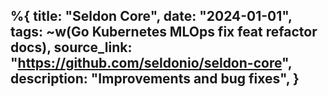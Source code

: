 %{
    title: "Seldon Core",
    date: "2024-01-01",
    tags: ~w(Go Kubernetes MLOps fix feat refactor docs),
    source_link: "https://github.com/seldonio/seldon-core",
    description: "Improvements and bug fixes",
}
---
